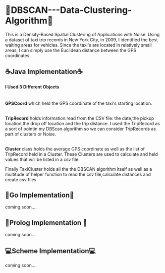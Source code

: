 # 🚕DBSCAN---Data-Clustering-Algorithm🚕
This is a Density-Based Spatial Clustering of Applications with Noise. Using a dataset of taxi trip records in New York City, in 2009, 
I identified the best waiting areas for vehicles. Since the taxi's are located in relatively small areas, I can simply use the Euclidean distance 
between the GPS coordinates.

<h2>☕Java Implementation☕</h2> 

<h4>I Used 3 Different Objects </h4> 
<br>
<strong>GPSCoord</strong> which held the GPS coordinate of the taxi's starting location.  <br> <br>

<strong>TripRecord</strong> holds information read from the CSV file: the date,the pickup location,the drop off location and the trip distance. I used the TripRecord as a sort of pointin my DBScan algorithm so we can consider TripRecords as part of clusters or Noise.  <br> <br>

<strong>Cluster</strong> class holds the average GPS coordinate as well as the list of TripRecord held in a Cluster. These Clusters are used to calculate and held values that will be listed in a csv file.  <br> 


Finally TaxiCluster holds all the the DBSCAN algorithm itself as well as a multitude of helper function to read the csv file,calculate distances and create csv files

<h2>🐻Go Implementation🐻</h2> 

coming soon....

<h2>💾Prolog Implementation 💾</h2> 

coming soon....

<h2>💻Scheme Implementation💻</h2> 

coming soon....
